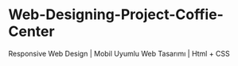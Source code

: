 # Web-Designing-Project-Coffie-Center
Responsive Web Design | Mobil Uyumlu Web Tasarımı | Html + CSS

